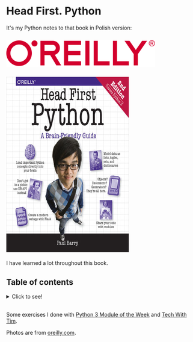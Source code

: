 # Head First. Python
It's my Python notes to that book in Polish version:

### ![o'reilly logo](logo.svg)
### ![book cover](book.png)

I have learned a lot throughout this book.

## Table of contents
<details>
<summary>
    Click to see!
</summary>

### ![book table of contents](table_of_contents.png)

</details>

<br>

Some exercises I done with [Python 3 Module of the Week](https://pymotw.com/3/index.html) and [Tech With Tim](https://www.youtube.com/@TechWithTim).

Photos are from [oreilly.com](www.oreilly.com).
